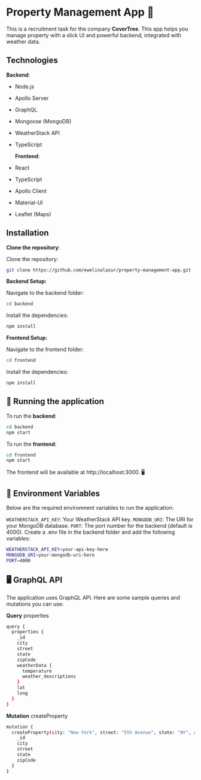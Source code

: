 # Property Management App 🏡

This is a recruitment task for the company **CoverTree**.
This app helps you manage property with a slick UI and powerful backend, integrated with weather data.

## Technologies

**Backend**:

- Node.js
- Apollo Server
- GraphQL
- Mongoose (MongoDB)
- WeatherStack API
- TypeScript

  **Frontend**:

- React
- TypeScript
- Apollo Client
- Material-UI
- Leaflet (Maps)

## Installation

**Clone the repository**:

Clone the repository:

```bash
git clone https://github.com/ewelinalazur/property-management-app.git
```

**Backend Setup:**

Navigate to the backend folder:

```bash
cd backend
```

Install the dependencies:

```bash
npm install
```

**Frontend Setup:**

Navigate to the frontend folder:

```bash
cd frontend
```

Install the dependencies:

```bash
npm install
```

## 🚀 Running the application

To run the **backend**:

```bash
cd backend
npm start
```

To run the **frontend**:

```bash
cd frontend
npm start
```

The frontend will be available at http://localhost:3000. 🖥️

## 🔑 Environment Variables

Below are the required environment variables to run the application:

`WEATHERSTACK_API_KEY`: Your WeatherStack API key.
`MONGODB_URI`: The URI for your MongoDB database.
`PORT`: The port number for the backend (default is 4000).
Create a .env file in the backend folder and add the following variables:

```bash
WEATHERSTACK_API_KEY=your-api-key-here
MONGODB_URI=your-mongodb-uri-here
PORT=4000
```

## 🖥️ GraphQL API

The application uses GraphQL API. Here are some sample queries and mutations you can use:

**Query** properties

```bash
query {
  properties {
    _id
    city
    street
    state
    zipCode
    weatherData {
      temperature
      weather_descriptions
    }
    lat
    long
  }
}
```

**Mutation** createProperty

```bash
mutation {
  createProperty(city: "New York", street: "5th Avenue", state: "NY", zipCode: "10001") {
    _id
    city
    street
    state
    zipCode
  }
}
```
